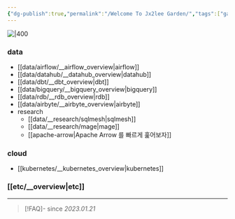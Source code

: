 ```yaml
---
{"dg-publish":true,"permalink":"/Welcome To Jx2lee Garden/","tags":["gardenEntry"],"dgShowBacklinks":false,"dgShowLocalGraph":false,"dgShowFileTree":false,"dgShowToc":false,"dgLinkPreview":false,"dgShowTags":false}
---
```



![|400](https://i.imgur.com/7dlsgVl.jpg|100)

### data
- [[data/airflow/__airflow_overview\|airflow]]
- [[data/datahub/__datahub_overview\|datahub]]
- [[data/dbt/__dbt_overview\|dbt]]
- [[data/bigquery/__bigquery_overview\|bigquery]]
- [[data/rdb/__rdb_overview\|rdb]]
- [[data/airbyte/__airbyte_overview\|airbyte]]
- research
	- [[data/__research/sqlmesh\|sqlmesh]]
	- [[data/__research/mage\|mage]]
	- [[apache-arrow\|Apache Arrow 를 빠르게 훑어보자]]

### cloud
- [[kubernetes/__kubernetes_overview\|kubernetes]]

### [[etc/__overview\|etc]]

--- 
> [!FAQ]- since
> *2023.01.21*